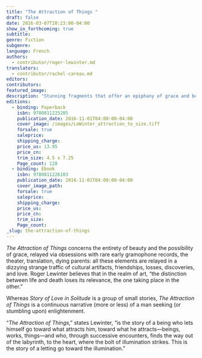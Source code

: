 ```yaml
---
title: "The Attraction of Things "
draft: false
date: 2016-03-07T20:23:00-04:00
show_in_forthcoming: true
subtitle:
genre: Fiction
subgenre:
language: French
authors:
  - contributor/roger-lewinter.md
translators:
  - contributor/rachel-careau.md
editors:
contributors:
featured_image:
description: "Stunning fragments that offer an epiphany of grace and beauty "
editions:
  - binding: Paperback
    isbn: 9780811225205
    publication_date: 2016-11-01T04:00:00-04:00
    cover_image: /images/LeWinter_attraction_to_size.tiff
    forsale: true
    saleprice:
    shipping_charge:
    price_us: 13.95
    price_cn:
    trim_size: 4.5 x 7.25
    Page_count: 128
  - binding: Ebook
    isbn: 9780811226103
    publication_date: 2016-11-01T04:00:00-04:00
    cover_image_path:
    forsale: true
    saleprice:
    shipping_charge:
    price_us:
    price_cn:
    trim_size:
    Page_count:
_slug: the-attraction-of-things
---
```


_The Attraction of Things_ concerns the entirety of beauty and the possibility of grace, relayed via obsessions with rare early gramophone records, the theater, translation, dying parents: all these elements are relayed in a dizzying strange traffic of cultural artifacts, friendships, losses, discoveries, and love. Roger Lewinter believes that in the realm of art, “the distinction between life and death loses its relevance, the one taking place in the other.”

Whereas _Story of Love in Solitude_ is a group of small stories, _The Attraction of Things_ is a continuous narrative (more or less) of a man seeking (or stumbling upon) enlightenment.

“_The Attraction of Things_,” states Lewinter, “is the story of a being who lets himself go toward what attracts him, toward what he attracts—beings, works, things—and who, through successive encounters, finds the way out of the labyrinth, to the heart, where the bolt of illumination strikes. This is the story of a letting go toward the illumination.”


